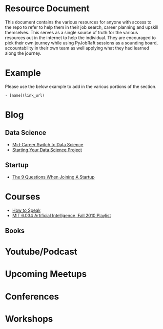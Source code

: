 # Resource Document
This document contains the various resources for anyone with access to the repo to refer to help them in their job search, career planning and upskill themselves. This serves as a single source of truth for the various resources out in the internet to help the individual. They are encouraged to pick their own journey while using PyJobRaft sessions as a sounding board, accountability in their own team as well applying what they had learned along the journey.


# Example
Please use the below example to add in the various portions of the section.
````
- [name](link_url)
````

# Blog

## Data Science
- [Mid-Career Switch to Data Science](https://koopingshung.com/blog/mid-career-switch-to-data-science/)
- [Starting Your Data Science Project](https://koopingshung.com/blog/starting-data-science-project/)

## Startup
- [The 9 Questions When Joining A Startup](https://www.maxongzb.com/the-9-questions-when-joining-a-startup-reading-time-4-mins/)

# Courses
- [How to Speak](https://youtu.be/Unzc731iCUY)
- [MIT 6.034 Artificial Intelligence, Fall 2010 Playlist](https://youtube.com/playlist?list=PLUl4u3cNGP63gFHB6xb-kVBiQHYe_4hSi)


## Books

# Youtube/Podcast

# Upcoming Meetups

# Conferences

# Workshops
